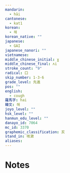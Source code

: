 ```yaml
---
mandarin:
  - hāi
cantonese:
  - kat1
korean:
  - 해
korean_native: ""
japanese:
  - GAI
japanese_nanori: ""
vietnamese:
middle_chinese_initial: ɣ
middle_chinese_final: ʌi
stroke_count: "9"
radical: 口
skip_number: 1-3-6
grade_level: 先進
pos: ""
english:
  - cough
羅馬字: hai
韓文: 해
joyo_level: ""
hsk_level: ""
hanmun_edu_level: ""
danayo_id: 7064
mc_id: 3370
graphemic_classification: 亥
stand_in: 咳漱
aliases:
---
```


# Notes
